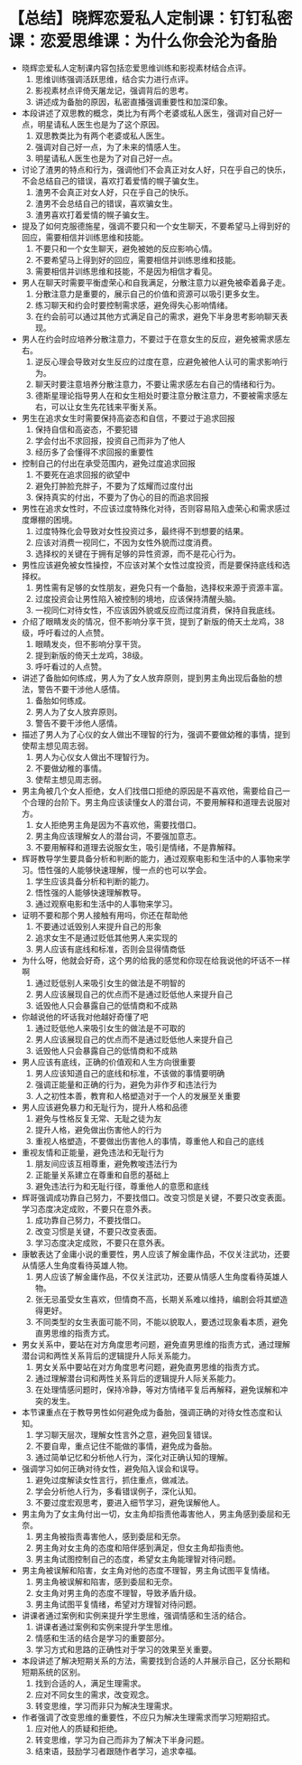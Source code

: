 # 【总结】晓辉恋爱私人定制课：钉钉私密课：恋爱思维课：为什么你会沦为备胎

-   晓辉恋爱私人定制课内容包括恋爱思维训练和影视素材结合点评。
    1.  思维训练强调活跃思维，结合实力进行点评。
    2.  影视素材点评倚天屠龙记，强调背后的思考。
    3.  讲述成为备胎的原因，私密直播强调重要性和加深印象。
-   本段讲述了双思教的概念，类比为有两个老婆或私人医生，强调对自己好一点，明星请私人医生也是为了这个原因。
    1.  双思教类比为有两个老婆或私人医生。
    2.  强调对自己好一点，为了未来的情感人生。
    3.  明星请私人医生也是为了对自己好一点。
-   讨论了渣男的特点和行为，强调他们不会真正对女人好，只在乎自己的快乐，不会总结自己的错误，喜欢打着爱情的幌子骗女生。
    1.  渣男不会真正对女人好，只在乎自己的快乐。
    2.  渣男不会总结自己的错误，喜欢骗女生。
    3.  渣男喜欢打着爱情的幌子骗女生。
-   提及了如何克服德施星，强调不要只和一个女生聊天，不要希望马上得到好的回应，需要相信并训练思维和技能。
    1.  不要只和一个女生聊天，避免被她的反应影响心情。
    2.  不要希望马上得到好的回应，需要相信并训练思维和技能。
    3.  需要相信并训练思维和技能，不是因为相信才看见。
-   男人在聊天时需要平衡虚荣心和自我满足，分散注意力以避免被牵着鼻子走。
    1.  分散注意力是重要的，展示自己的价值和资源可以吸引更多女生。
    2.  练习聊天和约会时要控制需求感，避免得失心影响情绪。
    3.  在约会前可以通过其他方式满足自己的需求，避免下半身思考影响聊天表现。
-   男人在约会时应培养分散注意力，不要过于在意女生的反应，避免被需求感左右。
    1.  逆反心理会导致对女生反应的过度在意，应避免被他人认可的需求影响行为。
    2.  聊天时要注意培养分散注意力，不要让需求感左右自己的情绪和行为。
    3.  德斯星理论指导男人在和女生相处时要注意分散注意力，不要被需求感左右，可以让女生先花钱来平衡关系。
-   男生在追求女生时需要保持高姿态和自信，不要过于追求回报
    1.  保持自信和高姿态，不要犯错
    2.  学会付出不求回报，投资自己而非为了他人
    3.  经历多了会懂得不求回报的重要性
-   控制自己的付出在承受范围内，避免过度追求回报
    1.  不要死在追求回报的欲望中
    2.  避免打肿脸充胖子，不要为了炫耀而过度付出
    3.  保持真实的付出，不要为了伪心的目的而追求回报
-   男性在追求女性时，不应该过度特殊化对待，否则容易陷入虚荣心和需求感过度爆棚的困境。
    1.  过度特殊化会导致对女性投资过多，最终得不到想要的结果。
    2.  应该对消费一视同仁，不因为女性外貌而过度消费。
    3.  选择权的关键在于拥有足够的异性资源，而不是花心行为。
-   男性应该避免被女性操控，不应该对某个女性过度投资，而是要保持底线和选择权。
    1.  男性需有足够的女性朋友，避免只有一个备胎，选择权来源于资源丰富。
    2.  过度投资会让男性陷入被控制的境地，应该保持清醒头脑。
    3.  一视同仁对待女性，不应该因外貌或反应而过度消费，保持自我底线。
-   介绍了眼睛发炎的情况，但不影响分享干货，提到了新版的倚天土龙鸡，38级，呼吁看过的人点赞。
    1.  眼睛发炎，但不影响分享干货。
    2.  提到新版的倚天土龙鸡，38级。
    3.  呼吁看过的人点赞。
-   讲述了备胎如何练成，男人为了女人放弃原则，提到男主角出现后备胎的想法，警告不要干涉他人感情。
    1.  备胎如何练成。
    2.  男人为了女人放弃原则。
    3.  警告不要干涉他人感情。
-   描述了男人为了心仪的女人做出不理智的行为，强调不要做幼稚的事情，提到使帮主想见周志弱。
    1.  男人为心仪女人做出不理智行为。
    2.  不要做幼稚的事情。
    3.  使帮主想见周志弱。
-   男主角被几个女人拒绝，女人们找借口拒绝的原因是不喜欢他，需要给自己一个合理的台阶下。男主角应该读懂女人的潜台词，不要用解释和道理去说服对方。
    1.  女人拒绝男主角是因为不喜欢他，需要找借口。
    2.  男主角应该理解女人的潜台词，不要强加意志。
    3.  不要用解释和道理去说服女生，吸引是情绪，不是靠解释。
-   辉哥教导学生要具备分析和判断的能力，通过观察电影和生活中的人事物来学习。悟性强的人能够快速理解，慢一点的也可以学会。
    1.  学生应该具备分析和判断的能力。
    2.  悟性强的人能够快速理解教导。
    3.  通过观察电影和生活中的人事物来学习。
-   证明不要和那个男人接触有用吗，你还在帮助他
    1.  不要通过诋毁别人来提升自己的形象
    2.  追求女生不是通过贬低其他男人来实现的
    3.  男人应该有底线和标准，否则会显得情商低
-   为什么呀，他就会好奇，这个男的给我的感觉和你现在给我说他的坏话不一样啊
    1.  通过贬低别人来吸引女生的做法是不明智的
    2.  男人应该展现自己的优点而不是通过贬低他人来提升自己
    3.  诋毁他人只会暴露自己的低情商和不成熟
-   你越说他的坏话我对他越好奇懂了吧
    1.  通过贬低他人来吸引女生的做法是不可取的
    2.  男人应该展现自己的优点而不是通过贬低他人来提升自己
    3.  诋毁他人只会暴露自己的低情商和不成熟
-   男人应该有底线，正确的价值观和人生方向很重要
    1.  男人应该知道自己的底线和标准，不该做的事情要明确
    2.  强调正能量和正确的行为，避免为非作歹和违法行为
    3.  人之初性本善，教育和人格塑造对于一个人的发展至关重要
-   男人应该避免暴力和无耻行为，提升人格和品德
    1.  避免与性格反复无常、无耻之徒为友
    2.  提升人格，避免做出伤害他人的行为
    3.  重视人格塑造，不要做出伤害他人的事情，尊重他人和自己的底线
-   重视友情和正能量，避免违法和无耻行为
    1.  朋友间应该互相尊重，避免教唆违法行为
    2.  正能量关系建立在尊重和自愿的基础上
    3.  避免违法行为和无耻行径，尊重他人的意愿和底线
-   辉哥强调成功靠自己努力，不要找借口。改变习惯是关键，不要只改变表面。学习态度决定成败，不要只在意外表。
    1.  成功靠自己努力，不要找借口。
    2.  改变习惯是关键，不要只改变表面。
    3.  学习态度决定成败，不要只在意外表。
-   康敏表达了金庸小说的重要性，男人应该了解金庸作品，不仅关注武功，还要从情感人生角度看待英雄人物。
    1.  男人应该了解金庸作品，不仅关注武功，还要从情感人生角度看待英雄人物。
    2.  张无忌虽受女生喜欢，但情商不高，长期关系难以维持，编剧会将其塑造得更好。
    3.  不同类型的女生表面可能不同，不能以貌取人，要透过现象看本质，避免直男思维的指责方式。
-   男女关系中，要站在对方角度思考问题，避免直男思维的指责方式，通过理解潜台词和两性关系背后的逻辑提升人际关系能力。
    1.  男女关系中要站在对方角度思考问题，避免直男思维的指责方式。
    2.  通过理解潜台词和两性关系背后的逻辑提升人际关系能力。
    3.  在处理情感问题时，保持冷静，等对方情绪平复后再解释，避免误解和冲突的发生。
-   本节课重点在于教导男性如何避免成为备胎，强调正确的对待女性态度和认知。
    1.  学习聊天层次，理解女性言外之意，避免回复错误。
    2.  不要自卑，重点记住不能做的事情，避免成为备胎。
    3.  通过简单记忆和分析他人行为，深化对正确认知的理解。
-   强调学习如何正确对待女性，避免陷入误会和误导。
    1.  避免过度解读女性言行，抓住重点，做减法。
    2.  学会分析他人行为，多看错误例子，深化认知。
    3.  不要过度宏观思考，要进入细节学习，避免误解他人。
-   男主角为了女主角付出一切，女主角却指责他毒害他人，男主角感到委屈和无奈。
    1.  男主角被指责毒害他人，感到委屈和无奈。
    2.  男主角对女主角的态度和陪伴感到满足，但女主角却指责他。
    3.  男主角试图控制自己的态度，希望女主角能理智对待问题。
-   男主角被误解和陷害，女主角对他的态度不理智，男主角试图平复情绪。
    1.  男主角被误解和陷害，感到委屈和无奈。
    2.  女主角对男主角的态度不理智，导致矛盾升级。
    3.  男主角试图平复情绪，希望对方理智对待问题。
-   讲课者通过案例和实例来提升学生思维，强调情感和生活的结合。
    1.  讲课者通过案例和实例来提升学生思维。
    2.  情感和生活的结合是学习的重要部分。
    3.  学习方式和思路的正确性对于学习的效果至关重要。
-   本段讲述了解决短期关系的方法，需要找到合适的人并展示自己，区分长期和短期系统的区别。
    1.  找到合适的人，满足生理需求。
    2.  应对不同女生的需求，改变观念。
    3.  转变思维，学习而非只为解决生理需求。
-   作者强调了改变思维的重要性，不应只为解决生理需求而学习短期招式。
    1.  应对他人的质疑和拒绝。
    2.  转变思维，学习为自己而非为了解决下半身问题。
    3.  结束语，鼓励学习者跟随作者学习，追求幸福。